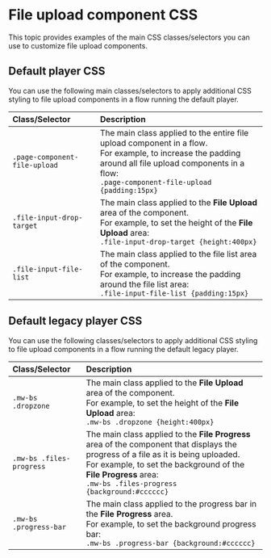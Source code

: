 # File upload component CSS 

<head>
  <meta name="guidename" content="Flow"/>
  <meta name="context" content="GUID-3e1a1ec7-85e3-4d61-abf6-2b7fa36be820"/>
</head>


This topic provides examples of the main CSS classes/selectors you can use to customize file upload components.

## Default player CSS 

You can use the following main classes/selectors to apply additional CSS styling to file upload components in a flow running the default player.

|Class/Selector|Description|
|:-------------|:----------|
|`.page-component-file-upload`|The main class applied to the entire file upload component in a flow.<br />For example, to increase the padding around all file upload components in a flow:<br />`.page-component-file-upload {padding:15px}`|
|`.file-input-drop-target`|The main class applied to the **File Upload** area of the component.<br />For example, to set the height of the **File Upload** area:<br />`.file-input-drop-target {height:400px}`|
|`.file-input-file-list`|The main class applied to the file list area of the component.<br />For example, to increase the padding around the file list area:<br />`.file-input-file-list {padding:15px}`|


## Default legacy player CSS 
You can use the following classes/selectors to apply additional CSS styling to file upload components in a flow running the default legacy player.

|Class/Selector|Description|
|:-------------|:----------|
|`.mw-bs .dropzone`|The main class applied to the **File Upload** area of the component.<br />For example, to set the height of the **File Upload** area:<br />`.mw-bs .dropzone {height:400px}`|
|`.mw-bs .files-progress`|The main class applied to the **File Progress** area of the component that displays the progress of a file as it is being uploaded.<br />For example, to set the background of the **File Progress** area:<br />`.mw-bs .files-progress {background:#cccccc}`|
|`.mw-bs .progress-bar`|The main class applied to the progress bar in the **File Progress** area.<br />For example, to set the background progress bar:<br />`.mw-bs .progress-bar {background:#cccccc}`|